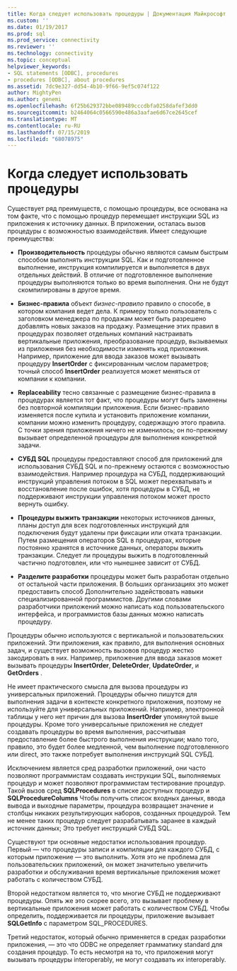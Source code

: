 ```yaml
---
title: Когда следует использовать процедуры | Документация Майкрософт
ms.custom: ''
ms.date: 01/19/2017
ms.prod: sql
ms.prod_service: connectivity
ms.reviewer: ''
ms.technology: connectivity
ms.topic: conceptual
helpviewer_keywords:
- SQL statements [ODBC], procedures
- procedures [ODBC], about procedures
ms.assetid: 7dc9e327-dd54-4b10-9f66-9ef5c074f122
author: MightyPen
ms.author: genemi
ms.openlocfilehash: 6f25b629372bbe089489cccdbfa0258dafef3dd0
ms.sourcegitcommit: b2464064c0566590e486a3aafae6d67ce2645cef
ms.translationtype: MT
ms.contentlocale: ru-RU
ms.lasthandoff: 07/15/2019
ms.locfileid: "68078975"
---
```

# <a name="when-to-use-procedures"></a>Когда следует использовать процедуры
Существует ряд преимуществ, с помощью процедуры, все основана на том факте, что с помощью процедур перемещает инструкции SQL из приложения к источнику данных. В приложении, осталась вызов процедуры с возможностью взаимодействия. Имеет следующие преимущества:  
  
-   **Производительность** процедуры обычно являются самым быстрым способом выполнять инструкции SQL. Как и подготовленное выполнение, инструкция компилируется и выполняется в двух отдельных действий. В отличие от подготовленное выполнение процедуры выполняются только во время выполнения. Они не будут скомпилированы в другое время.  
  
-   **Бизнес-правила** объект *бизнес-правило* правило о способе, в котором компания ведет дела. К примеру только пользователь с заголовком менеджера по продажам может быть разрешено добавлять новых заказов на продажу. Размещение этих правил в процедурах позволяет отдельных компаний настраивать вертикальные приложения, преобразование процедур, вызываемых из приложения без необходимости изменять код приложения. Например, приложение для ввода заказов может вызывать процедуру **InsertOrder** с фиксированным числом параметров; точный способ **InsertOrder** реализуется может меняться от компании к компании.  
  
-   **Replaceability** тесно связанные с размещение бизнес-правила в процедурах является тот факт, что процедуры могут быть заменены без повторной компиляции приложения. Если бизнес-правило изменяется после купила и установить приложение компании, компании можно изменить процедуру, содержащую этого правила. С точки зрения приложения ничего не изменилось; он по-прежнему вызывает определенной процедуры для выполнения конкретной задачи.  
  
-   **СУБД SQL** процедуры предоставляют способ для приложений для использования СУБД SQL и по-прежнему остаются с возможностью взаимодействия. Например процедура на СУБД, поддерживающий инструкций управления потоком в SQL может перехватывать и восстановление после ошибок, хотя процедуры в СУБД, не поддерживают инструкции управления потоком может просто вернуть ошибку.  
  
-   **Процедуры выжить транзакции** некоторых источников данных, планы доступ для всех подготовленных инструкций для подключения будут удалены при фиксации или отката транзакции. Путем размещения операторов SQL в процедурах, которые постоянно хранятся в источнике данных, операторы выжить транзакции. Следует ли процедуры выжить в подготовленный частично подготовлен, или что нынешнее зависит от СУБД.  
  
-   **Разделите разработки** процедуры может быть разработан отдельно от остальной части приложения. В больших организациях это может предоставить способ Дополнительно задействовать навыки специализированной программистов. Другими словами разработчики приложений можно написать код пользовательского интерфейса, и программистов базы данных можно написать процедуру.  
  
 Процедуры обычно используются с вертикальной и пользовательских приложений. Эти приложения, как правило, для выполнения основных задач, и существует возможность вызовов процедур жестко закодировать в них. Например, приложение для ввода заказов может вызывать процедуры **InsertOrder**, **DeleteOrder**, **UpdateOrder**, и **GetOrders** .  
  
 Не имеет практического смысла для вызова процедуры из универсальных приложений. Процедуры обычно пишутся для выполнения задачи в контексте конкретного приложения, поэтому не используйте для универсальных приложений. Например, электронной таблицы у него нет причин для вызова **InsertOrder** упомянутой выше процедуры. Кроме того универсальные приложения не следует создавать процедуры во время выполнения, рассчитывая предоставление более быстрого выполнения инструкции; мало того, правило, это будет более медленной, чем выполнение подготовленного или direct, это также потребует выполнения инструкций SQL СУБД.  
  
 Исключением является сред разработки приложений, они часто позволяют программистам создавать инструкции SQL, выполняемых процедур и может позволяют программистам тестирование процедур. Такой вызов сред **SQLProcedures** в списке доступных процедур и **SQLProcedureColumns** Чтобы получить список входных данных, ввода вывода и выходные параметры, процедура возвращает значение и столбцы никаких результирующих наборов, созданных процедурой. Тем не менее таких процедур следует разрабатывать заранее в каждый источник данных; Это требует инструкций СУБД SQL.  
  
 Существуют три основные недостатки использования процедур. Первый — что процедуры записи и компиляции для каждого СУБД, с которым приложение — это выполнить. Хотя это не проблема для пользовательских приложений, он может значительно увеличить разработки и обслуживания время вертикальные приложения может работать с количеством СУБД.  
  
 Второй недостатком является то, что многие СУБД не поддерживают процедуры. Опять же это скорее всего, это вызывает проблему в вертикальные приложения может работать с количеством СУБД. Чтобы определить, поддерживается ли процедуры, приложение вызывает **SQLGetInfo** с параметром SQL_PROCEDURES.  
  
 Третий недостаток, который обычно применяется в средах разработки приложения, — это что ODBC не определяет грамматику standard для создания процедур. То есть несмотря на то, что приложения могут вызывать процедуры interoperably, не могут создавать их interoperably.
